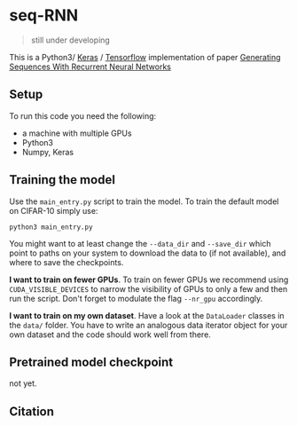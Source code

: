 # seq-RNN

> still under developing

This is a Python3/ [Keras](https://keras.io) / [Tensorflow](https://www.tensorflow.org/) implementation of paper [Generating Sequences With Recurrent Neural Networks](https://arxiv.org/abs/1308.0850)

## Setup

To run this code you need the following:

- a machine with multiple GPUs
- Python3
- Numpy, Keras

## Training the model

Use the `main_entry.py` script to train the model. To train the default model on CIFAR-10 simply use:

```
python3 main_entry.py
```

You might want to at least change the `--data_dir` and `--save_dir` which point to paths on your system to download the data to (if not available), and where to save the checkpoints.

**I want to train on fewer GPUs**. To train on fewer GPUs we recommend using `CUDA_VISIBLE_DEVICES` to narrow the visibility of GPUs to only a few and then run the script. Don't forget to modulate the flag `--nr_gpu` accordingly.

**I want to train on my own dataset**. Have a look at the `DataLoader` classes in the `data/` folder. You have to write an analogous data iterator object for your own dataset and the code should work well from there.

## Pretrained model checkpoint

not yet.

## Citation
